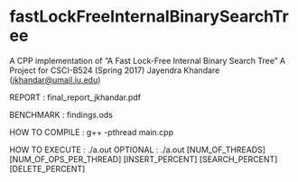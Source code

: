 # fastLockFreeInternalBinarySearchTree
A CPP implementation  of “A Fast Lock-Free  Internal Binary Search  Tree”
A Project for CSCI-B524 (Spring 2017)
Jayendra Khandare (jkhandar@umail.iu.edu)


REPORT : final_report_jkhandar.pdf

BENCHMARK : findings.ods

HOW TO COMPILE : g++ -pthread main.cpp

HOW TO EXECUTE : ./a.out
OPTIONAL : 	 ./a.out [NUM_OF_THREADS] [NUM_OF_OPS_PER_THREAD] [INSERT_PERCENT] [SEARCH_PERCENT] [DELETE_PERCENT]

